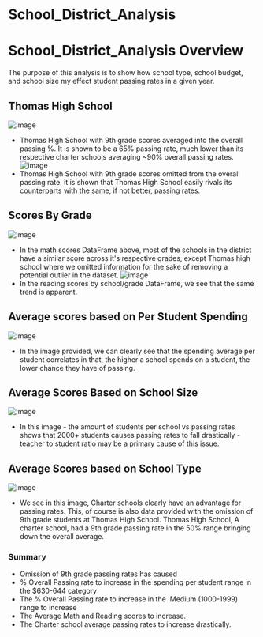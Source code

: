 # School_District_Analysis
# School_District_Analysis Overview
The purpose of this analysis is to show how school type, school budget, and school size my effect student passing rates in a given year.
## Thomas High School
![image](https://user-images.githubusercontent.com/99559096/159854504-37fdbd3d-203f-4baa-b719-0ddbfb620011.png)
- Thomas High School with 9th grade scores averaged into the overall passing %. It is shown to be a 65% passing rate, much lower than its respective charter schools averaging ~90% overall passing rates.
![image](https://user-images.githubusercontent.com/99559096/159854456-8ef3ebe7-d55a-420a-b129-c3bb50ede45c.png)
- Thomas High School with 9th grade scores omitted from the overall passing rate. it is shown that Thomas High School easily rivals its counterparts with the same, if not better, passing rates.
## Scores By Grade
![image](https://user-images.githubusercontent.com/99559096/159853895-2af56ff0-847f-40fa-9a11-a593d3f8cbe1.png)
- In the math scores DataFrame above, most of the schools in the district have a similar score across it's respective grades, except Thomas high school where we omitted information for the sake of removing a potential outlier in the dataset.
![image](https://user-images.githubusercontent.com/99559096/159854245-eb6d5f5a-4430-47a0-be45-536552eb3769.png)
- In the reading scores by school/grade DataFrame, we see that the same trend is apparent. 
## Average scores based on Per Student Spending
![image](https://user-images.githubusercontent.com/99559096/159847127-cec8925b-53b6-4ba7-b46b-169033298f4a.png)
- In the image provided, we can clearly see that the spending average per student correlates in that, the higher a school spends on a student, the lower chance they have of passing. 
## Average Scores Based on School Size
![image](https://user-images.githubusercontent.com/99559096/159852594-4adbc333-4162-412f-a269-f8dafb28f1d4.png)
- In this image - the amount of students per school vs passing rates shows that 2000+ students causes passing rates to fall drastically - teacher to student ratio may be a primary cause of this issue.
## Average Scores based on School Type
![image](https://user-images.githubusercontent.com/99559096/159853014-416ca73b-ad1a-4536-9c5d-44daf43cc34f.png)
- We see in this image, Charter schools clearly have an advantage for passing rates. This, of course is also data provided with the omission of 9th grade students at Thomas High School. Thomas High School, A charter school, had a 9th grade passing rate in the 50% range bringing down the overall average. 
### Summary
- Omission of 9th grade passing rates has caused
- % Overall Passing rate to increase in the spending per student range in the $630-644 category
- The % Overall Passing rate to increase in the 'Medium (1000-1999) range to increase
- The Average Math and Reading scores to increase.
- The Charter school average passing rates to increase drastically.
